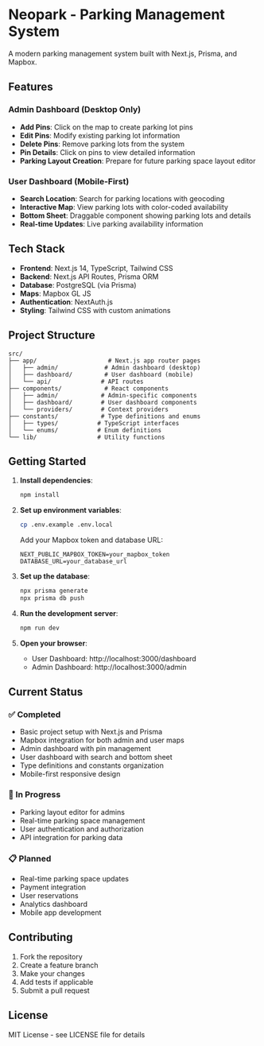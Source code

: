 # Neopark - Parking Management System

A modern parking management system built with Next.js, Prisma, and Mapbox.

## Features

### Admin Dashboard (Desktop Only)

- **Add Pins**: Click on the map to create parking lot pins
- **Edit Pins**: Modify existing parking lot information
- **Delete Pins**: Remove parking lots from the system
- **Pin Details**: Click on pins to view detailed information
- **Parking Layout Creation**: Prepare for future parking space layout editor

### User Dashboard (Mobile-First)

- **Search Location**: Search for parking locations with geocoding
- **Interactive Map**: View parking lots with color-coded availability
- **Bottom Sheet**: Draggable component showing parking lots and details
- **Real-time Updates**: Live parking availability information

## Tech Stack

- **Frontend**: Next.js 14, TypeScript, Tailwind CSS
- **Backend**: Next.js API Routes, Prisma ORM
- **Database**: PostgreSQL (via Prisma)
- **Maps**: Mapbox GL JS
- **Authentication**: NextAuth.js
- **Styling**: Tailwind CSS with custom animations

## Project Structure

```
src/
├── app/                    # Next.js app router pages
│   ├── admin/             # Admin dashboard (desktop)
│   ├── dashboard/         # User dashboard (mobile)
│   └── api/              # API routes
├── components/            # React components
│   ├── admin/            # Admin-specific components
│   ├── dashboard/        # User dashboard components
│   └── providers/        # Context providers
├── constants/            # Type definitions and enums
│   ├── types/           # TypeScript interfaces
│   └── enums/           # Enum definitions
└── lib/                 # Utility functions
```

## Getting Started

1. **Install dependencies**:

   ```bash
   npm install
   ```

2. **Set up environment variables**:

   ```bash
   cp .env.example .env.local
   ```

   Add your Mapbox token and database URL:

   ```
   NEXT_PUBLIC_MAPBOX_TOKEN=your_mapbox_token
   DATABASE_URL=your_database_url
   ```

3. **Set up the database**:

   ```bash
   npx prisma generate
   npx prisma db push
   ```

4. **Run the development server**:

   ```bash
   npm run dev
   ```

5. **Open your browser**:
   - User Dashboard: http://localhost:3000/dashboard
   - Admin Dashboard: http://localhost:3000/admin

## Current Status

### ✅ Completed

- Basic project setup with Next.js and Prisma
- Mapbox integration for both admin and user maps
- Admin dashboard with pin management
- User dashboard with search and bottom sheet
- Type definitions and constants organization
- Mobile-first responsive design

### 🚧 In Progress

- Parking layout editor for admins
- Real-time parking space management
- User authentication and authorization
- API integration for parking data

### 📋 Planned

- Real-time parking space updates
- Payment integration
- User reservations
- Analytics dashboard
- Mobile app development

## Contributing

1. Fork the repository
2. Create a feature branch
3. Make your changes
4. Add tests if applicable
5. Submit a pull request

## License

MIT License - see LICENSE file for details
